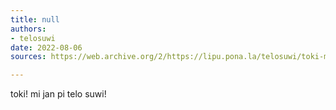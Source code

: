 ```yaml
---
title: null
authors:
- telosuwi
date: 2022-08-06
sources: https://web.archive.org/2/https://lipu.pona.la/telosuwi/toki-mi-jan-pi-telo-suwi

---
```


toki! mi jan pi telo suwi!